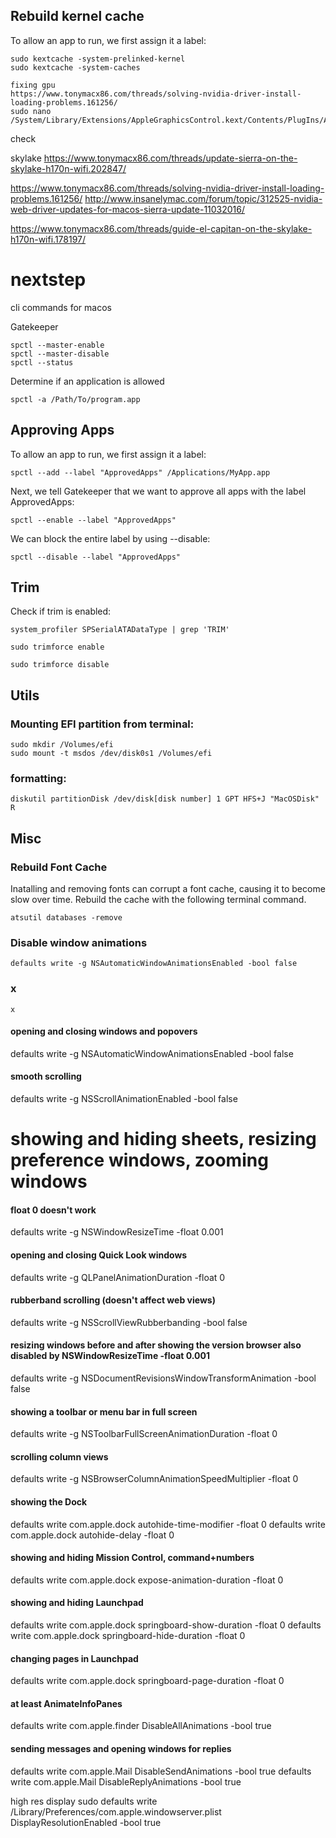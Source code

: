 ## Rebuild kernel cache

To allow an app to run, we first assign it a label:
~~~~
sudo kextcache -system-prelinked-kernel
sudo kextcache -system-caches

fixing gpu
https://www.tonymacx86.com/threads/solving-nvidia-driver-install-loading-problems.161256/
sudo nano /System/Library/Extensions/AppleGraphicsControl.kext/Contents/PlugIns/AppleGraphicsDevicePolicy.kext/Contents/Info.plist

~~~~
check

skylake
https://www.tonymacx86.com/threads/update-sierra-on-the-skylake-h170n-wifi.202847/

https://www.tonymacx86.com/threads/solving-nvidia-driver-install-loading-problems.161256/
http://www.insanelymac.com/forum/topic/312525-nvidia-web-driver-updates-for-macos-sierra-update-11032016/

https://www.tonymacx86.com/threads/guide-el-capitan-on-the-skylake-h170n-wifi.178197/


# nextstep

cli commands for macos

Gatekeeper
~~~~
spctl --master-enable
spctl --master-disable
spctl --status
~~~~

Determine if an application is allowed
~~~~
spctl -a /Path/To/program.app
~~~~

## Approving Apps

To allow an app to run, we first assign it a label:
~~~~
spctl --add --label "ApprovedApps" /Applications/MyApp.app
~~~~

Next, we tell Gatekeeper that we want to approve all apps with the label ApprovedApps:
~~~~
spctl --enable --label "ApprovedApps"
~~~~

We can block the entire label by using --disable:
~~~~
spctl --disable --label "ApprovedApps"
~~~~

## Trim

Check if trim is enabled:
~~~~
system_profiler SPSerialATADataType | grep 'TRIM'
~~~~

~~~~
sudo trimforce enable
~~~~

~~~~
sudo trimforce disable
~~~~

## Utils

### Mounting EFI partition from terminal:
~~~~
sudo mkdir /Volumes/efi
sudo mount -t msdos /dev/disk0s1 /Volumes/efi
~~~~

### formatting:
~~~~
diskutil partitionDisk /dev/disk[disk number] 1 GPT HFS+J "MacOSDisk" R
~~~~

## Misc
### Rebuild Font Cache

Inatalling and removing fonts can corrupt a font cache, causing it to become slow over time. Rebuild the cache with the following terminal command.

~~~~
atsutil databases -remove
~~~~

### Disable window animations
~~~~
defaults write -g NSAutomaticWindowAnimationsEnabled -bool false
~~~~





### x
~~~~
x
~~~~

#### opening and closing windows and popovers
defaults write -g NSAutomaticWindowAnimationsEnabled -bool false

#### smooth scrolling
defaults write -g NSScrollAnimationEnabled -bool false

# showing and hiding sheets, resizing preference windows, zooming windows
#### float 0 doesn't work
defaults write -g NSWindowResizeTime -float 0.001

#### opening and closing Quick Look windows
defaults write -g QLPanelAnimationDuration -float 0

#### rubberband scrolling (doesn't affect web views)
defaults write -g NSScrollViewRubberbanding -bool false

#### resizing windows before and after showing the version browser also disabled by NSWindowResizeTime -float 0.001
defaults write -g NSDocumentRevisionsWindowTransformAnimation -bool false

#### showing a toolbar or menu bar in full screen
defaults write -g NSToolbarFullScreenAnimationDuration -float 0

#### scrolling column views
defaults write -g NSBrowserColumnAnimationSpeedMultiplier -float 0

#### showing the Dock
defaults write com.apple.dock autohide-time-modifier -float 0
defaults write com.apple.dock autohide-delay -float 0

#### showing and hiding Mission Control, command+numbers
defaults write com.apple.dock expose-animation-duration -float 0

#### showing and hiding Launchpad
defaults write com.apple.dock springboard-show-duration -float 0
defaults write com.apple.dock springboard-hide-duration -float 0

#### changing pages in Launchpad
defaults write com.apple.dock springboard-page-duration -float 0

#### at least AnimateInfoPanes
defaults write com.apple.finder DisableAllAnimations -bool true

#### sending messages and opening windows for replies
defaults write com.apple.Mail DisableSendAnimations -bool true
defaults write com.apple.Mail DisableReplyAnimations -bool true


high res display
sudo defaults write /Library/Preferences/com.apple.windowserver.plist DisplayResolutionEnabled -bool true

